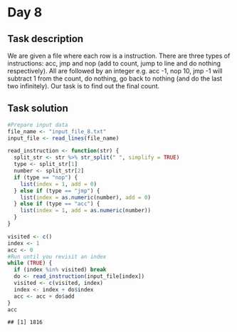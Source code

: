 Day 8
================

## Task description

We are given a file where each row is a instruction. There are three
types of instructions: acc, jmp and nop (add to count, jump to line and
do nothing respectively). All are followed by an integer e.g. acc -1,
nop 10, jmp -1 will subtract 1 from the count, do nothing, go back to
nothing (and do the last two infinitely). Our task is to find out the
final count.

## Task solution

``` r
#Prepare input data
file_name <- "input_file_8.txt"
input_file <- read_lines(file_name)
```

``` r
read_instruction <- function(str) {
  split_str <- str %>% str_split(" ", simplify = TRUE)
  type <- split_str[1]
  number <- split_str[2]
  if (type == "nop") {
    list(index = 1, add = 0)
  } else if (type == "jmp") {
    list(index = as.numeric(number), add = 0) 
  } else if (type == "acc") {
    list(index = 1, add = as.numeric(number))
  }
}

visited <- c()
index <- 1
acc <- 0
#Run until you revisit an index
while (TRUE) {
  if (index %in% visited) break
  do <- read_instruction(input_file[index])
  visited <- c(visited, index) 
  index <- index + do$index
  acc <- acc + do$add 
}
acc
```

    ## [1] 1816

